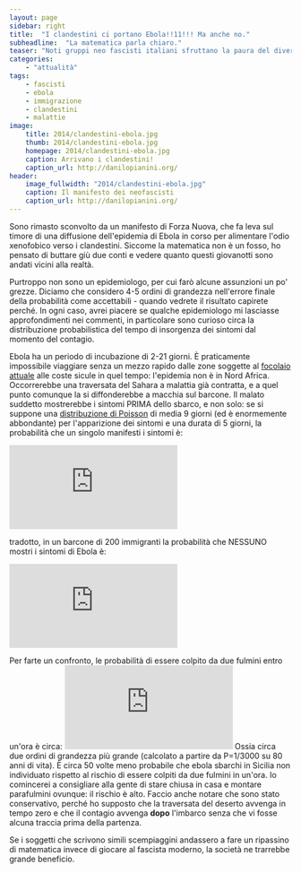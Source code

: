 ```yaml
---
layout: page
sidebar: right
title:  "I clandestini ci portano Ebola!!11!!! Ma anche no."
subheadline:  "La matematica parla chiaro."
teaser: "Noti gruppi neo fascisti italiani sfruttano la paura del diverso per guadagnare consensi, millantando possibili arrivi di malattie esotiche. Epidemia in arrivo?"
categories:
    - "attualità"
tags:
    - fascisti
    - ebola
    - immigrazione
    - clandestini
    - malattie
image:
    title: 2014/clandestini-ebola.jpg
    thumb: 2014/clandestini-ebola.jpg
    homepage: 2014/clandestini-ebola.jpg
    caption: Arrivano i clandestini!
    caption_url: http://danilopianini.org/
header:
    image_fullwidth: "2014/clandestini-ebola.jpg"
    caption: Il manifesto dei neofascisti
    caption_url: http://danilopianini.org/
---
```


Sono rimasto sconvolto da un manifesto di Forza Nuova, che fa leva sul timore di una diffusione dell'epidemia di Ebola in corso per alimentare l'odio xenofobico verso i clandestini. Siccome la matematica non è un fosso, ho pensato di buttare giù due conti e vedere quanto questi giovanotti sono andati vicini alla realtà.

Purtroppo non sono un epidemiologo, per cui farò alcune assunzioni un po' grezze. Diciamo che considero 4-5 ordini di grandezza nell'errore finale della probabilità come accettabili - quando vedrete il risultato capirete perché. In ogni caso, avrei piacere se qualche epidemiologo mi lasciasse approfondimenti nei commenti, in particolare sono curioso circa la distribuzione probabilistica del tempo di insorgenza dei sintomi dal momento del contagio.

Ebola ha un periodo di incubazione di 2-21 giorni. È praticamente impossibile viaggiare senza un mezzo rapido dalle zone soggette al [focolaio attuale](http://en.wikipedia.org/wiki/2014_West_Africa_Ebola_outbreak) alle coste sicule in quel tempo: l'epidemia non è in Nord Africa. Occorrerebbe una traversata del Sahara a malattia già contratta, e a quel punto comunque la si diffonderebbe a macchia sul barcone. Il malato suddetto mostrerebbe i sintomi PRIMA dello sbarco, e non solo: se si suppone una [distribuzione di Poisson](http://en.wikipedia.org/wiki/Poisson_distribution) di media 9 giorni (ed è enormemente abbondante) per l'apparizione dei sintomi e una durata di 5 giorni, la probabilità che un singolo manifesti i sintomi è:

![Poisson](http://www.sciweavers.org/tex2img.php?eq=P%28x%3C9%29%20%3D%20%20%5Csum_%7Bi%3D0%7D%5E5%20%7B9%5Ei%20%C2%B7%20%5Cfrac%7Be%5E%7B-9%7D%7D%7Bi%21%7D%7D%20%5Csimeq%7B%7D%20%200.20678083982%20%5Csimeq%7B%7D%2020%5C%25&bc=White&fc=Black&im=png&fs=12&ff=arev&edit=0)

tradotto, in un barcone di 200 immigranti la probabilità che NESSUNO mostri i sintomi di Ebola è:

![Reverse](http://www.sciweavers.org/tex2img.php?eq=%281%20-%20P%28x%3C9%29%29%5E%7B200%7D%20%3D%207.5620441e%5E%7B-21%7D%20%7E%3D%200.000000000000000007%5C%25&bc=White&fc=Black&im=png&fs=12&ff=arev&edit=0)

Per farte un confronto, le probabilità di essere colpito da due fulmini entro un'ora è circa:
![Prob](http://www.sciweavers.org/tex2img.php?eq=226%20%5Ccdot%7B%7D%20e%7B-21%7D&bc=White&fc=Black&im=png&fs=12&ff=arev&edit=0)
Ossia circa due ordini di grandezza più grande (calcolato a partire da P=1/3000 su 80 anni di vita). È circa 50 volte meno probabile che ebola sbarchi in Sicilia non individuato rispetto al rischio di essere colpiti da due fulmini in un'ora. Io comincerei a consigliare alla gente di stare chiusa in casa e montare parafulmini ovunque: il rischio è alto. Faccio anche notare che sono stato conservativo, perché ho supposto che la traversata del deserto avvenga in tempo zero e che il contagio avvenga **dopo** l'imbarco senza che vi fosse alcuna traccia prima della partenza.

Se i soggetti che scrivono simili scempiaggini andassero a fare un ripassino di matematica invece di giocare al fascista moderno, la società ne trarrebbe grande beneficio.
